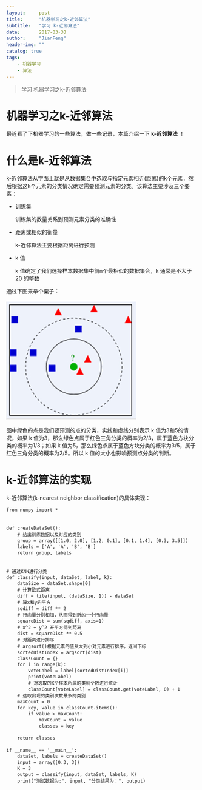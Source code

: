 ```yaml
---
layout:     post
title:      "机器学习之k-近邻算法"
subtitle:   "学习 k-近邻算法"
date:       2017-03-30
author:     "JianFeng"
header-img: ""
catalog: true
tags:
    - 机器学习
    - 算法
---
```


> 学习 机器学习之k-近邻算法



# 机器学习之k-近邻算法

最近看了下机器学习的一些算法，做一些记录，本篇介绍一下 **k-近邻算法** ！

# 什么是k-近邻算法

k-近邻算法从字面上就是从数据集合中选取与指定元素相近(距离)的k个元素，然后根据这k个元素的分类情况确定需要预测元素的分类。该算法主要涉及三个要素：

- 训练集

	训练集的数量关系到预测元素分类的准确性
	
- 距离或相似的衡量

	k-近邻算法主要根据距离进行预测
	
- k 值

	k 值确定了我们选择样本数据集中前n个最相似的数据集合，k 通常是不大于 20 的整数
	
通过下图来举个栗子：

![](/img/blog/2017-03-30-ml.jpg)

图中绿色的点是我们要预测的点的分类，实线和虚线分别表示 k 值为3和5的情况，如果 k 值为3，那么绿色点属于红色三角分类的概率为2/3，属于蓝色方块分类的概率为1/3；如果 k 值为5，那么绿色点属于蓝色方块分类的概率为3/5，属于红色三角分类的概率为2/5。所以 k 值的大小也影响预测点分类的判断。
	
	
# k-近邻算法的实现

k-近邻算法(k-nearest neighbor classification)的具体实现：


	from numpy import *
	
	
	def createDataSet():
	    # 给出训练数据以及对应的类别
	    group = array([[1.0, 2.0], [1.2, 0.1], [0.1, 1.4], [0.3, 3.5]])
	    labels = ['A', 'A', 'B', 'B']
	    return group, labels
	
	
	# 通过KNN进行分类
	def classify(input, dataSet, label, k):
	    dataSize = dataSet.shape[0]
	    # 计算欧式距离
	    diff = tile(input, (dataSize, 1)) - dataSet
	    # 算x和y的平方
	    sqdiff = diff ** 2
	    # 行向量分别相加，从而得到新的一个行向量
	    squareDist = sum(sqdiff, axis=1)
	    # x^2 + y^2 开平方得到距离
	    dist = squareDist ** 0.5
	    # 对距离进行排序
	    # argsort()根据元素的值从大到小对元素进行排序，返回下标
	    sortedDistIndex = argsort(dist)
	    classCount = {}
	    for i in range(k):
	        voteLabel = label[sortedDistIndex[i]]
	        print(voteLabel)
	        # 对选取的K个样本所属的类别个数进行统计
	        classCount[voteLabel] = classCount.get(voteLabel, 0) + 1
	    # 选取出现的类别次数最多的类别
	    maxCount = 0
	    for key, value in classCount.items():
	        if value > maxCount:
	            maxCount = value
	            classes = key
	
	    return classes
	
	if __name__ == '__main__':
	    dataSet, labels = createDataSet()
	    input = array([0.3, 3])
	    K = 3
	    output = classify(input, dataSet, labels, K)
	    print("测试数据为:", input, "分类结果为：", output)
	    
	    
	    
	    
	    
	    
	    